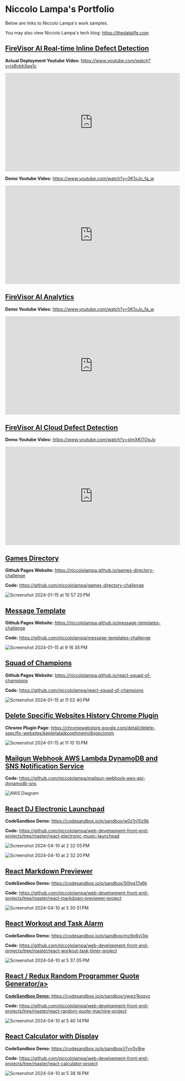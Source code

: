 # Niccolo Lampa's Portfolio

Below are links to Niccolo Lampa's work samples.

You may also view Niccolo Lampa's tech blog:  <a href="https://thedatalife.com" target="_blank">https://thedatalife.com</a>


## <a href="https://youtu.be/lxBvbhXag1c" target="_blank">FireVisor AI Real-time Inline Defect Detection</a>

**Actual Deployment Youtube Video:** <a href="https://youtu.be/lxBvbhXag1c" target="_blank">https://www.youtube.com/watch?v=lxBvbhXag1c</a>

<iframe width="560" height="315" src="https://www.youtube.com/embed/lxBvbhXag1c?si=bnohhLa0yCgQI10c" title="YouTube video player" frameborder="0" allow="accelerometer; autoplay; clipboard-write; encrypted-media; gyroscope; picture-in-picture; web-share" referrerpolicy="strict-origin-when-cross-origin" allowfullscreen></iframe>


**Demo Youtube Video:** <a href="https://youtu.be/lxBvbhXag1c" target="_blank">https://www.youtube.com/watch?v=0K1xJo_fa_w</a>

<iframe width="560" height="315" src="https://www.youtube.com/embed/0K1xJo_fa_w?si=HuZvshZoSL05wWGq" title="YouTube video player" frameborder="0" allow="accelerometer; autoplay; clipboard-write; encrypted-media; gyroscope; picture-in-picture; web-share" referrerpolicy="strict-origin-when-cross-origin" allowfullscreen></iframe>


## <a href="https://youtu.be/vyhI6LmdyCM?si=2FfMwFlLIQsQ0rVi" target="_blank">FireVisor AI Analytics</a>

**Demo Youtube Video:** <a href="https://www.youtube.com/watch?v=vyhI6LmdyCM" target="_blank">https://www.youtube.com/watch?v=0K1xJo_fa_w</a>

<iframe width="560" height="315" src="https://www.youtube.com/embed/vyhI6LmdyCM?si=SJ-9CNhSOxWVF26D" title="YouTube video player" frameborder="0" allow="accelerometer; autoplay; clipboard-write; encrypted-media; gyroscope; picture-in-picture; web-share" referrerpolicy="strict-origin-when-cross-origin" allowfullscreen></iframe>


## <a href="https://www.youtube.com/watch?v=slmXKlTOgJo" target="_blank">FireVisor AI Cloud Defect Detection</a>

**Demo Youtube Video:** <a href="https://www.youtube.com/watch?v=slmXKlTOgJo" target="_blank">https://www.youtube.com/watch?v=slmXKlTOgJo</a>

<iframe width="560" height="315" src="https://www.youtube.com/embed/slmXKlTOgJo?si=5pMVz2TqdXamqI_1" title="YouTube video player" frameborder="0" allow="accelerometer; autoplay; clipboard-write; encrypted-media; gyroscope; picture-in-picture; web-share" referrerpolicy="strict-origin-when-cross-origin" allowfullscreen></iframe>


## <a href="https://niccololampa.github.io/games-directory-challenge" target="_blank">Games Directory</a>

**Github Pages Website:** <a href="https://niccololampa.github.io/games-directory-challenge" target="_blank">https://niccololampa.github.io/games-directory-challenge</a>

**Code:** <a href="https://github.com/niccololampa/games-directory-challenge" target="_blank">https://github.com/niccololampa/games-directory-challenge</a>

![Screenshot 2024-01-15 at 10 57 20 PM](https://github.com/niccololampa/portfolio/assets/37615906/19c48049-49ab-4c5e-a58d-08d9a2ffda06)


## <a href="https://niccololampa.github.io/message-templates-challenge" target="_blank">Message Template</a>

**Github Pages Website:**  <a href="https://niccololampa.github.io/message-templates-challenge" target="_blank">https://niccololampa.github.io/message-templates-challenge</a>

**Code:**  <a href="https://github.com/niccololampa/message-templates-challenge" target="_blank">https://github.com/niccololampa/message-templates-challenge</a>

![Screenshot 2024-01-15 at 9 16 35 PM](https://github.com/niccololampa/portfolio/assets/37615906/6f6771ae-2367-4656-93f2-50b13fc7c0d1)


## <a href="https://niccololampa.github.io/react-squad-of-champions" target="_blank">Squad of Champions</a>

**Github Pages Website:** <a href="https://niccololampa.github.io/react-squad-of-champions" target="_blank">https://niccololampa.github.io/react-squad-of-champions</a>

**Code:** <a href="https://github.com/niccololampa/react-squad-of-champions" target="_blank">https://github.com/niccololampa/react-squad-of-champions</a>

![Screenshot 2024-01-15 at 11 02 40 PM](https://github.com/niccololampa/portfolio/assets/37615906/3e24ff06-dc73-4d51-adef-c29c4a54d505)

## <a href="https://chromewebstore.google.com/detail/delete-specific-websites/keplejlalaijkoophmemolbjgpcjonjm" target="_blank">Delete Specific Websites History Chrome Plugin</a>

**Chrome Plugin Page:** <a href="https://chromewebstore.google.com/detail/delete-specific-websites/keplejlalaijkoophmemolbjgpcjonjm" target="_blank">https://chromewebstore.google.com/detail/delete-specific-websites/keplejlalaijkoophmemolbjgpcjonjm</a>

![Screenshot 2024-01-15 at 11 10 10 PM](https://github.com/niccololampa/portfolio/assets/37615906/0fbd9d45-adcd-4dc4-bac6-8256bba7f31c)

## <a href="https://github.com/niccololampa/mailgun-webhook-aws-api-dynamodb-sns" target="_blank">Mailgun Webhook AWS Lambda DynamoDB and SNS Notification Service</a>

**Code:** <a href="https://github.com/niccololampa/mailgun-webhook-aws-api-dynamodb-sns" target="_blank">https://github.com/niccololampa/mailgun-webhook-aws-api-dynamodb-sns</a>

![AWS Diagram](https://user-images.githubusercontent.com/37615906/202344191-62be4497-09e0-4881-8762-daa390ac0c74.png)


## <a href="https://codesandbox.io/p/sandbox/w0z1n10z9k" target="_blank">React DJ Electronic Launchpad</a> 

**CodeSandbox Demo:** <a href="https://codesandbox.io/p/sandbox/w0z1n10z9k" target="_blank">https://codesandbox.io/p/sandbox/w0z1n10z9k</a>

**Code:** <a href="https://github.com/niccololampa/web-development-front-end-projects/tree/master/react-electronic-music-launchpad" target="_blank">https://github.com/niccololampa/web-development-front-end-projects/tree/master/react-electronic-music-launchpad</a>

![Screenshot 2024-04-10 at 2 32 05 PM](https://github.com/niccololampa/portfolio/assets/37615906/9cefd885-8286-4fa2-952c-8bc0b604d5f7)

![Screenshot 2024-04-10 at 2 32 20 PM](https://github.com/niccololampa/portfolio/assets/37615906/eb37c9c0-35c7-4dc0-a0e9-10ba37038c91)


## <a href="https://codesandbox.io/p/sandbox/w0z1n10z9k" target="_blank">React Markdown Previewer</a> 

**CodeSandbox Demo:** <a href="https://codesandbox.io/p/sandbox/50lyq17q6k" target="_blank">https://codesandbox.io/p/sandbox/50lyq17q6k</a>

**Code:** <a href="https://github.com/niccololampa/web-development-front-end-projects/tree/master/react-markdown-previewer-project" target="_blank">https://github.com/niccololampa/web-development-front-end-projects/tree/master/react-markdown-previewer-project</a>

![Screenshot 2024-04-10 at 5 30 51 PM](https://github.com/niccololampa/portfolio/assets/37615906/04963000-0415-4c5d-8247-6ec9e3c25d36)


## <a href="https://codesandbox.io/p/sandbox/w0z1n10z9k" target="_blank">React Workout and Task Alarm</a> 

**CodeSandbox Demo:** <a href="https://codesandbox.io/p/sandbox/mz9q6yl3jp" target="_blank">https://codesandbox.io/p/sandbox/mz9q6yl3jp</a>

**Code:** <a href="https://github.com/niccololampa/web-development-front-end-projects/tree/master/react-workout-task-timer-project" target="_blank">https://github.com/niccololampa/web-development-front-end-projects/tree/master/react-workout-task-timer-project</a>

![Screenshot 2024-04-10 at 5 37 05 PM](https://github.com/niccololampa/portfolio/assets/37615906/a4396016-9c44-4efd-b595-5e9b05e92e92)


## <a href="https://codesandbox.io/p/sandbox/w0z1n10z9k" target="_blank">React / Redux Random Programmer Quote Generator/a> 

**CodeSandbox Demo:** <a href="https://codesandbox.io/p/sandbox/ywwz1koqvz" target="_blank">https://codesandbox.io/p/sandbox/ywwz1koqvz</a>

**Code:** <a href="https://github.com/niccololampa/web-development-front-end-projects/tree/master/react-random-quote-machine-project" target="_blank">https://github.com/niccololampa/web-development-front-end-projects/tree/master/react-random-quote-machine-project</a>

![Screenshot 2024-04-10 at 5 40 14 PM](https://github.com/niccololampa/portfolio/assets/37615906/7d6e1c29-1047-4f94-b17c-6917107c3e4c)

## <a href="https://codesandbox.io/p/sandbox/w0z1n10z9k" target="_blank">React Calculator with Display</a> 

**CodeSandbox Demo:** <a href="https://codesandbox.io/p/sandbox/j7vy0v9jw" target="_blank">https://codesandbox.io/p/sandbox/j7vy0v9jw</a>

**Code:** <a href="https://github.com/niccololampa/web-development-front-end-projects/tree/master/react-calculator-project" target="_blank">https://github.com/niccololampa/web-development-front-end-projects/tree/master/react-calculator-project</a>

![Screenshot 2024-04-10 at 5 38 16 PM](https://github.com/niccololampa/portfolio/assets/37615906/d0b27d3c-c33a-489e-8005-043e632e0cf3)



